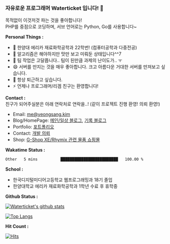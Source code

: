 ### 자유로운 프로그래머 Waterticket 입니다! 👋

목적없이 이것저것 파는 것을 좋아합니다!  
PHP를 중점으로 코딩하며, 서브 언어로는 Python, Go를 사용합니다~  

**Personal Things :**
 - 💼 한양대 에리카 재료화학공학과 22학번! (컴퓨터공학과 다중전공)
 - 🤩 알고리즘은 해야하지만 맛만 보고 미뤄둔 상태입니다^^7
 - 👯 팀 작업은 고달픕니다.. 팀이 된만큼 과제의 난이도가.. ㅜ
 - 😄 서버를 만지는 것을 매우 좋아합니다. 크고 아름다운 거대한 서버를 만져보고 싶습니다.
 - 💬 항상 퇴근하고 싶습니다.
 - ⚡ 언제나 프로그래머/리겜 친구는 환영합니다!
 
 
**Contact :**  
친구가 되어주실분은 아래 연락처로 연락을..! (같이 프로젝트 진행 환영! 의뢰 환영!)  
 - Email: me@yeongsang.kim
 - Blog/HomePage: [메인/일상 블로그](https://blog.naver.com/matthew218), [기록 블로그](https://blog.hoto.dev)
 - Portfolio: [포트폴리오](https://me.hoto.dev)
 - Contact: [개발 의뢰](https://potatosoft.kr/cs)
 - Shop: [G-Shop XE/Rhymix 관련 물품 쇼핑몰](https://potatosoft.kr)
 
 **Wakatime Status :** 
<!--START_SECTION:waka-->

```txt
Other   5 mins          █████████████████████████   100.00 %
```

<!--END_SECTION:waka-->

**School :**
- 한국디지털미디어고등학교 웹프로그래밍과 18기 졸업
- 한양대학교 에리카 재료화학공학과 1학년 수료 후 휴학중
 
**Github Status :** 

[![Waterticket's github stats](https://github-readme-stats-git-masterrstaa-rickstaa.vercel.app/api?username=Waterticket&show_icons=true&count_private=true)](https://github.com/anuraghazra/github-readme-stats)

[![Top Langs](https://github-readme-stats-git-masterrstaa-rickstaa.vercel.app/api/top-langs/?username=Waterticket&layout=compact)](https://github.com/anuraghazra/github-readme-stats)

**Hit Count :**  

[![Hits](https://hits.seeyoufarm.com/api/count/incr/badge.svg?url=https%3A%2F%2Fgithub.com%2FWaterticket&count_bg=%237DB8FF&title_bg=%23555555&icon=&icon_color=%23FFFFFF&title=hits&edge_flat=true)](https://hits.seeyoufarm.com)

<!--
**Waterticket/Waterticket** is a ✨ _special_ ✨ repository because its `README.md` (this file) appears on your GitHub profile.

Here are some ideas to get you started:

- 🔭 I’m currently working on ...
- 🌱 I’m currently learning ...
- 👯 I’m looking to collaborate on ...
- 🤔 I’m looking for help with ...
- 💬 Ask me about ...
- 📫 How to reach me: ...
- 😄 Pronouns: ...
- ⚡ Fun fact: ...
-->
